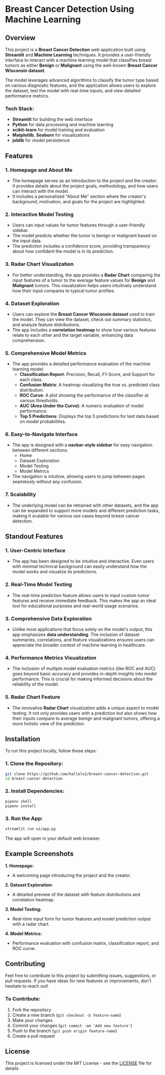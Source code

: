 # Breast Cancer Detection Using Machine Learning

## Overview

This project is a **Breast Cancer Detection** web application built using **Streamlit** and **Machine Learning** techniques. It provides a user-friendly interface to interact with a machine learning model that classifies breast tumors as either **Benign** or **Malignant** using the well-known **Breast Cancer Wisconsin dataset**.

The model leverages advanced algorithms to classify the tumor type based on various diagnostic features, and the application allows users to explore the dataset, test the model with real-time inputs, and view detailed performance metrics.

### **Tech Stack:**
- **Streamlit** for building the web interface
- **Python** for data processing and machine learning
- **scikit-learn** for model training and evaluation
- **Matplotlib**, **Seaborn** for visualizations
- **joblib** for model persistence

## Features

### 1. **Homepage and About Me**
   - The homepage serves as an introduction to the project and the creator. It provides details about the project goals, methodology, and how users can interact with the model.
   - It includes a personalized "About Me" section where the creator's background, motivation, and goals for the project are highlighted.

### 2. **Interactive Model Testing**
   - Users can input values for tumor features through a user-friendly sidebar.
   - The model predicts whether the tumor is benign or malignant based on the input data.
   - The prediction includes a confidence score, providing transparency about how confident the model is in its prediction.

### 3. **Radar Chart Visualization**
   - For better understanding, the app provides a **Radar Chart** comparing the input features of a tumor to the average feature values for **Benign** and **Malignant** tumors. This visualization helps users intuitively understand how their input compares to typical tumor profiles.

### 4. **Dataset Exploration**
   - Users can explore the **Breast Cancer Wisconsin dataset** used to train the model. They can view the dataset, check out summary statistics, and analyze feature distributions.
   - The app includes a **correlation heatmap** to show how various features relate to each other and the target variable, enhancing data comprehension.

### 5. **Comprehensive Model Metrics**
   - The app provides a detailed performance evaluation of the machine learning model:
     - **Classification Report**: Precision, Recall, F1-Score, and Support for each class.
     - **Confusion Matrix**: A heatmap visualizing the true vs. predicted class distribution.
     - **ROC Curve**: A plot showing the performance of the classifier at various thresholds.
     - **AUC (Area Under the Curve)**: A numeric evaluation of model performance.
     - **Top 5 Predictions**: Displays the top 5 predictions for test data based on model probabilities.

### 6. **Easy-to-Navigate Interface**
   - The app is designed with a **navbar-style sidebar** for easy navigation between different sections:
     - Home
     - Dataset Exploration
     - Model Testing
     - Model Metrics
   - The navigation is intuitive, allowing users to jump between pages seamlessly without any confusion.

### 7. **Scalability**
   - The underlying model can be retrained with other datasets, and the app can be expanded to support more models and different prediction tasks, making it scalable for various use cases beyond breast cancer detection.

## Standout Features

### **1. User-Centric Interface**
   - The app has been designed to be intuitive and interactive. Even users with minimal technical background can easily understand how the model works and visualize its predictions.

### **2. Real-Time Model Testing**
   - The real-time prediction feature allows users to input custom tumor features and receive immediate feedback. This makes the app an ideal tool for educational purposes and real-world usage scenarios.

### **3. Comprehensive Data Exploration**
   - Unlike most applications that focus solely on the model's output, this app emphasizes **data understanding**. The inclusion of dataset summaries, correlations, and feature visualizations ensures users can appreciate the broader context of machine learning in healthcare.

### **4. Performance Metrics Visualization**
   - The inclusion of multiple model evaluation metrics (like ROC and AUC) goes beyond basic accuracy and provides in-depth insights into model performance. This is crucial for making informed decisions about the reliability of the model.

### **5. Radar Chart Feature**
   - The innovative **Radar Chart** visualization adds a unique aspect to model testing. It not only provides users with a prediction but also shows how their inputs compare to average benign and malignant tumors, offering a more holistic view of the prediction.

## Installation

To run this project locally, follow these steps:

### **1. Clone the Repository:**

```bash
git clone https://github.com/hallelx2/breast-cancer-detection.git
cd breast-cancer-detection
```

### **2. Install Dependencies:**

```bash
pipenv shell
pipenv install
```

### **3. Run the App:**

```bash
streamlit run ui/app.py
```

The app will open in your default web browser.

## Example Screenshots

**1. Homepage:**
- A welcoming page introducing the project and the creator.

**2. Dataset Exploration:**
- A detailed preview of the dataset with feature distributions and correlation heatmap.

**3. Model Testing:**
- Real-time input form for tumor features and model prediction output with a radar chart.

**4. Model Metrics:**
- Performance evaluation with confusion matrix, classification report, and ROC curve.

## Contributing

Feel free to contribute to this project by submitting issues, suggestions, or pull requests. If you have ideas for new features or improvements, don't hesitate to reach out!

### **To Contribute:**

1. Fork the repository
2. Create a new branch (`git checkout -b feature-name`)
3. Make your changes
4. Commit your changes (`git commit -am 'Add new feature'`)
5. Push to the branch (`git push origin feature-name`)
6. Create a pull request

## License

This project is licensed under the MIT License - see the [LICENSE](LICENSE) file for details

